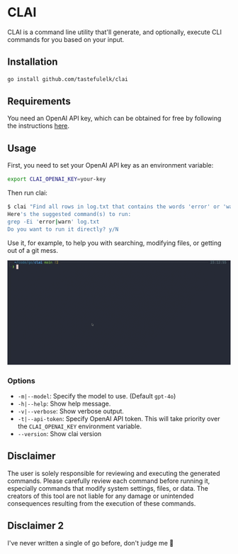 # CLAI

CLAI is a command line utility that'll generate, and optionally, execute
CLI commands for you based on your input.

## Installation

```bash
go install github.com/tastefulelk/clai
```

## Requirements

You need an OpenAI API key, which can be obtained for free by following the instructions [here](https://platform.openai.com/docs/quickstart/step-2-setup-your-api-key).

## Usage

First, you need to set your OpenAI API key as an environment variable:

```bash
export CLAI_OPENAI_KEY=your-key
```

Then run clai:

```bash
$ clai "Find all rows in log.txt that contains the words 'error' or 'warn'"
Here's the suggested command(s) to run:
grep -Ei 'error|warn' log.txt
Do you want to run it directly? y/N
```

Use it, for example, to help you with searching, modifying files, or getting out of a git mess.

![usage](./usage.gif)

### Options

- `-m|--model`: Specify the model to use. (Default `gpt-4o`)
- `-h|--help`: Show help message.
- `-v|--verbose`: Show verbose output.
- `-t|--api-token`: Specify OpenAI API token. This will take priority over the `CLAI_OPENAI_KEY` environment variable.
- `--version`: Show clai version

## Disclaimer

The user is solely responsible for reviewing and executing the generated commands. Please carefully review each command before running it, especially commands that modify system settings, files, or data. The creators of this tool are not liable for any damage or unintended consequences resulting from the execution of these commands.

## Disclaimer 2

I've never written a single of go before, don't judge me 🙈
